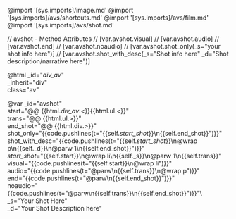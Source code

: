 @import '[sys.imports]/image.md'
@import '[sys.imports]/avs/shortcuts.md'
@import '[sys.imports]/avs/film.md'
@import '[sys.imports]/avs/shot.md'

// avshot - Method Attributes
// [var.avshot.visual]
// [var.avshot.audio]
// [var.avshot.end]
// [var.avshot.noaudio] 
// [var.avshot.shot_only(_s="your shot info here")]
// [var.avshot.shot_with_desc(_s="Shot info here" _d="Shot description/narrative here")]

@html _id="_div_av_" \
      _inherit="div" \
      class="av"

@var _id="avshot" \
          start="@@ {{html._div_av_.<}}{{html.ul.<}}" \
          trans="@@ {{html.ul.>}}" \
          end_shot="@@ {{html.div.>}}" \
          shot_only="{{code.pushlines(t=\"{{self._start_shot_}}\n{{self.end_shot}}\")}}"\
          shot_with_desc="{{code.pushlines(t=\"{{self._start_shot_}}\n@wrap p\n{{self._d}}\n@parw 1\n{{self.end_shot}}\")}}"\
          _start_shot_="{{self.start}}\n@wrap li\n{{self._s}}\n@parw 1\n{{self.trans}}"\
          visual="{{code.pushlines(t=\"{{self.start}}\n@wrap li\")}}"\
          audio="{{code.pushlines(t=\"@parw\n{{self.trans}}\n@wrap p\")}}"\
          end="{{code.pushlines(t=\"@parw\n{{self.end_shot}}\")}}"\
          noaudio="{{code.pushlines(t=\"@parw\n{{self.trans}}\n{{self.end_shot}}\")}}"\          
          _s="Your Shot Here"\
          _d="Your Shot Description here"

